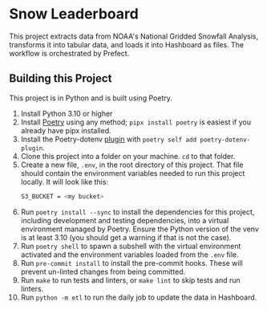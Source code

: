 # Snow Leaderboard
This project extracts data from NOAA's National Gridded Snowfall Analysis,
transforms it into tabular data, and loads it into Hashboard as files. The
workflow is orchestrated by Prefect.

## Building this Project
This project is in Python and is built using Poetry.

1.  Install Python 3.10 or higher
2.  Install [Poetry](https://python-poetry.org/docs/) using any
    method; `pipx install poetry` is easiest if you already have pipx installed.
3.  Install the Poetry-dotenv [plugin](https://pypi.org/project/poetry-dotenv-plugin/)
    with `poetry self add poetry-dotenv-plugin`.
5.  Clone this project into a folder on your machine. `cd` to that folder.
6.  Create a new file, `.env`, in the root directory of this project. That file should
    contain the environment variables needed to run this project locally. It will
    look like this:
    ```sh
    S3_BUCKET = <my bucket>
    ```
7.  Run `poetry install --sync` to install the dependencies for this project,
    including development and testing dependencies, into a virtual environment
    managed by Poetry. Ensure the Python version of the venv is at least 3.10
    (you should get a warning if that is not the case).
8.  Run `poetry shell` to spawn a subshell with the virtual environment activated
    and the environment variables loaded from the `.env` file.
9.  Run `pre-commit install` to install the pre-commit hooks. These will prevent
    un-linted changes from being committed.
10.  Run `make` to run tests and linters, or `make lint` to skip tests and run linters.
11.  Run `python -m etl` to run the daily job to update the data in Hashboard.